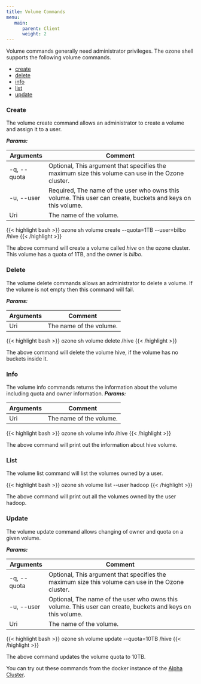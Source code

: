 ```yaml
---
title: Volume Commands
menu:
   main:
      parent: Client
      weight: 2
---
```


Volume commands generally need administrator privileges. The ozone shell supports the following volume commands.

  * [create](#create)
  * [delete](#delete)
  * [info](#info)
  * [list](#list)
  * [update](#update)

### Create

The volume create command allows an administrator to create a volume and
assign it to a user.

***Params:***

| Arguments                      |  Comment                                |
|--------------------------------|-----------------------------------------|
| -q, --quota                    | Optional, This argument that specifies the maximum size this volume can use in the Ozone cluster.                    |
| -u, --user                     |  Required, The name of the user who owns this volume. This user can create, buckets and keys on this volume.                                       |
|  Uri                           | The name of the volume.                                        |

{{< highlight bash >}}
ozone sh volume create --quota=1TB --user=bilbo /hive
{{< /highlight >}}

The above command will create a volume called _hive_ on the ozone cluster. This
volume has a quota of 1TB, and the owner is _bilbo_.

### Delete

The volume delete commands allows an administrator to delete a volume. If the
volume is not empty then this command will fail.

***Params:***

| Arguments                      |  Comment                                |
|--------------------------------|-----------------------------------------|
|  Uri                           | The name of the volume.

{{< highlight bash >}}
ozone sh volume delete /hive
{{< /highlight >}}

The above command will delete the volume hive, if the volume has no buckets
inside it.

### Info

The volume info commands returns the information about the volume including
quota and owner information.
***Params:***

| Arguments                      |  Comment                                |
|--------------------------------|-----------------------------------------|
|  Uri                           | The name of the volume.

{{< highlight bash >}}
ozone sh volume info /hive
{{< /highlight >}}

The above command will print out the information about hive volume.

### List

The volume list command will list the volumes owned by a user.

{{< highlight bash >}}
ozone sh volume list --user hadoop
{{< /highlight >}}

The above command will print out all the volumes owned by the user hadoop.

### Update

The volume update command allows changing of owner and quota on a given volume.

***Params:***

| Arguments                      |  Comment                                |
|--------------------------------|-----------------------------------------|
| -q, --quota                    | Optional, This argument that specifies the maximum size this volume can use in the Ozone cluster.                    |
| -u, --user                     |  Optional, The name of the user who owns this volume. This user can create, buckets and keys on this volume.                                       |
|  Uri                           | The name of the volume.                                        |

{{< highlight bash >}}
ozone sh volume update --quota=10TB /hive
{{< /highlight >}}

The above command updates the volume quota to 10TB.

You can try out these commands from the docker instance of the [Alpha
Cluster](runningviadocker.html).
